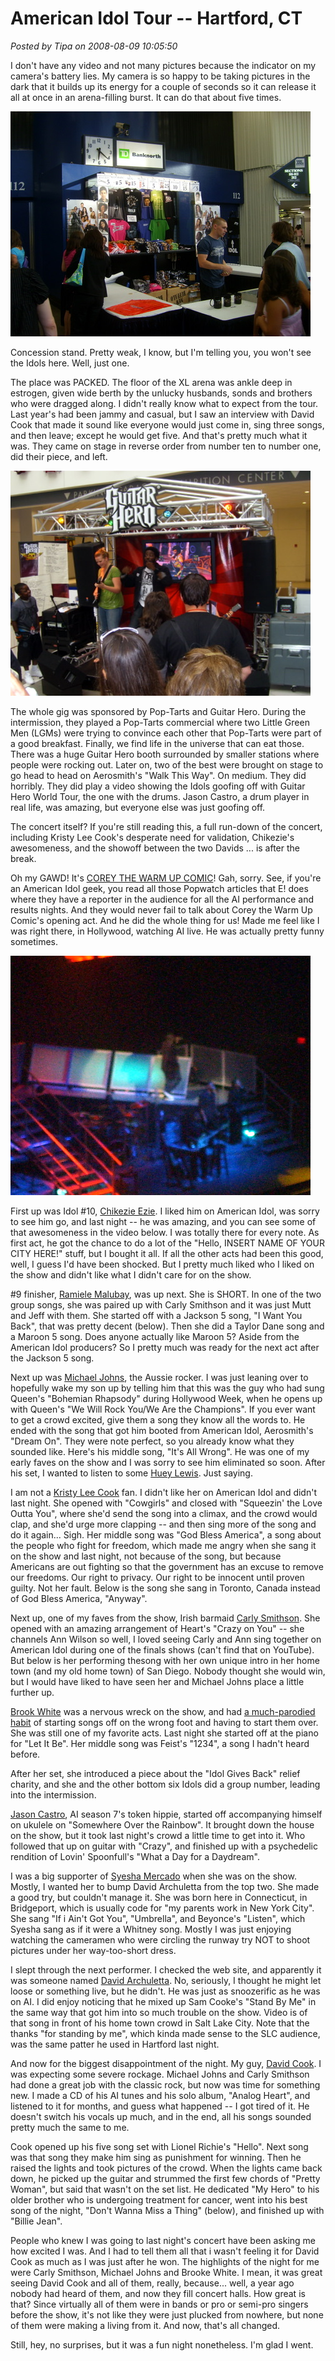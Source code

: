# American Idol Tour -- Hartford, CT

*Posted by Tipa on 2008-08-09 10:05:50*

I don't have any video and not many pictures because the indicator on my camera's battery lies. My camera is so happy to be taking pictures in the dark that it builds up its energy for a couple of seconds so it can release it all at once in an arena-filling burst. It can do that about five times.

![](../uploads/2008/08/stp61259.jpg "stp61259")

Concession stand. Pretty weak, I know, but I'm telling you, you won't see the Idols here. Well, just one.

The place was PACKED. The floor of the XL arena was ankle deep in estrogen, given wide berth by the unlucky husbands, sonds and brothers who were dragged along. I didn't really know what to expect from the tour. Last year's had been jammy and casual, but I saw an interview with David Cook that made it sound like everyone would just come in, sing three songs, and then leave; except he would get five. And that's pretty much what it was. They came on stage in reverse order from number ten to number one, did their piece, and left.

![](../uploads/2008/08/stp61261.jpg "stp61261")

The whole gig was sponsored by Pop-Tarts and Guitar Hero. During the intermission, they played a Pop-Tarts commercial where two Little Green Men (LGMs) were trying to convince each other that Pop-Tarts were part of a good breakfast. Finally, we find life in the universe that can eat those. There was a huge Guitar Hero booth surrounded by smaller stations where people were rocking out. Later on, two of the best were brought on stage to go head to head on Aerosmith's "Walk This Way". On medium. They did horribly. They did play a video showing the Idols goofing off with Guitar Hero World Tour, the one with the drums. Jason Castro, a drum player in real life, was amazing, but everyone else was just goofing off.

The concert itself? If you're still reading this, a full run-down of the concert, including Kristy Lee Cook's desperate need for validation, Chikezie's awesomeness, and the showoff between the two Davids ... is after the break.



Oh my GAWD! It's [COREY THE WARM UP COMIC](http://popwatch.ew.com/popwatch/2007/05/on_the_scene_id_1.html)! Gah, sorry. See, if you're an American Idol geek, you read all those Popwatch articles that E! does where they have a reporter in the audience for all the AI performance and results nights. And they would never fail to talk about Corey the Warm Up Comic's opening act. And he did the whole thing for us! Made me feel like I was right there, in Hollywood, watching AI live. He was actually pretty funny sometimes.

![](../uploads/2008/08/stp61268.jpg "stp61268")

First up was Idol #10, [Chikezie Ezie](http://en.wikipedia.org/wiki/Chikezie). I liked him on American Idol, was sorry to see him go, and last night -- he was amazing, and you can see some of that awesomeness in the video below. I was totally there for every note. As first act, he got the chance to do a lot of the "Hello, INSERT NAME OF YOUR CITY HERE!" stuff, but I bought it all. If all the other acts had been this good, well, I guess I'd have been shocked. But I pretty much liked who I liked on the show and didn't like what I didn't care for on the show.



#9 finisher, [Ramiele Malubay](http://en.wikipedia.org/wiki/Ramiele_Macrohon_Malubay), was up next. She is SHORT. In one of the two group songs, she was paired up with Carly Smithson and it was just Mutt and Jeff with them. She started off with a Jackson 5 song, "I Want You Back", that was pretty decent (below). Then she did a Taylor Dane song and a Maroon 5 song. Does anyone actually like Maroon 5? Aside from the American Idol producers? So I pretty much was ready for the next act after the Jackson 5 song.



Next up was [Michael Johns](http://en.wikipedia.org/wiki/Michael_Johns_(singer)), the Aussie rocker. I was just leaning over to hopefully wake my son up by telling him that this was the guy who had sung Queen's "Bohemian Rhapsody" during Hollywood Week, when he opens up with Queen's "We Will Rock You/We Are the Champions". If you ever want to get a crowd excited, give them a song they know all the words to. He ended with the song that got him booted from American Idol, Aerosmith's "Dream On". They were note perfect, so you already know what they sounded like. Here's his middle song, "It's All Wrong". He was one of my early faves on the show and I was sorry to see him eliminated so soon. After his set, I wanted to listen to some [Huey Lewis](http://www.youtube.com/watch?v=5Gzw6ZUTJTI). Just saying.



I am not a [Kristy Lee Cook](http://en.wikipedia.org/wiki/Kristy_Lee_Cook) fan. I didn't like her on American Idol and didn't last night. She opened with "Cowgirls" and closed with "Squeezin' the Love Outta You", where she'd send the song into a climax, and the crowd would clap, and she'd urge more clapping -- and then sing more of the song and do it again... Sigh. Her middle song was "God Bless America", a song about the people who fight for freedom, which made me angry when she sang it on the show and last night, not because of the song, but because Americans are out fighting so that the government has an excuse to remove our freedoms. Our right to privacy. Our right to be innocent until proven guilty. Not her fault. Below is the song she sang in Toronto, Canada instead of God Bless America, "Anyway".



Next up, one of my faves from the show, Irish barmaid [Carly Smithson](http://en.wikipedia.org/wiki/Carly_Smithson). She opened with an amazing arrangement of Heart's "Crazy on You" -- she channels Ann Wilson so well, I loved seeing Carly and Ann sing together on American Idol during one of the finals shows (can't find that on YouTube). But below is her performing thesong with her own unique intro in her home town (and my old home town) of San Diego. Nobody thought she would win, but I would have liked to have seen her and Michael Johns place a little further up.



[Brook White](http://en.wikipedia.org/wiki/Brooke_White) was a nervous wreck on the show, and had [a much-parodied habit](http://www.bestweekever.tv/2008/05/09/exclusive-brooke-white-starts-and-stops-the-classics/) of starting songs off on the wrong foot and having to start them over. She was still one of my favorite acts. Last night she started off at the piano for "Let It Be". Her middle song was Feist's "1234", a song I hadn't heard before. 



After her set, she introduced a piece about the "Idol Gives Back" relief charity, and she and the other bottom six Idols did a group number, leading into the intermission.

[Jason Castro](http://en.wikipedia.org/wiki/Jason_Castro), AI season 7's token hippie, started off accompanying himself on ukulele on "Somewhere Over the Rainbow". It brought down the house on the show, but it took last night's crowd a little time to get into it. Who followed that up on guitar with "Crazy", and finished up with a psychedelic rendition of Lovin' Spoonfull's "What a Day for a Daydream".



I was a big supporter of [Syesha Mercado](http://en.wikipedia.org/wiki/Syesha_Mercado) when she was on the show. Mostly, I wanted her to bump David Archuletta from the top two. She made a good try, but couldn't manage it. She was born here in Connecticut, in Bridgeport, which is usually code for "my parents work in New York City". She sang "If i Ain't Got You", "Umbrella", and Beyonce's "Listen", which Syesha sang as if it were a Whitney song. Mostly I was just enjoying watching the cameramen who were circling the runway try NOT to shoot pictures under her way-too-short dress.



I slept through the next performer. I checked the web site, and apparently it was someone named [David Archuletta](http://en.wikipedia.org/wiki/David_Archuleta). No, seriously, I thought he might let loose or something live, but he didn't. He was just as snoozerific as he was on AI. I did enjoy noticing that he mixed up Sam Cooke's "Stand By Me" in the same way that got him into so much trouble on the show. Video is of that song in front of his home town crowd in Salt Lake City. Note that the thanks "for standing by me", which kinda made sense to the SLC audience, was the same patter he used in Hartford last night.



And now for the biggest disappointment of the night. My guy, [David Cook](http://en.wikipedia.org/wiki/David_Cook_(singer)). I was expecting some severe rockage. Michael Johns and Carly Smithson had done a great job with the classic rock, but now was time for something new. I made a CD of his AI tunes and his solo album, "Analog Heart", and listened to it for months, and guess what happened -- I got tired of it. He doesn't switch his vocals up much, and in the end, all his songs sounded pretty much the same to me.

Cook opened up his five song set with Lionel Richie's "Hello". Next song was that song they make him sing as punishment for winning. Then he raised the lights and took pictures of the crowd. When the lights came back down, he picked up the guitar and strummed the first few chords of "Pretty Woman", but said that wasn't on the set list. He dedicated "My Hero" to his older brother who is undergoing treatment for cancer, went into his best song of the night, "Don't Wanna Miss a Thing" (below), and finished up with "Billie Jean".



People who knew I was going to last night's concert have been asking me how excited I was. And I had to tell them all that i wasn't feeling it for David Cook as much as I was just after he won. The highlights of the night for me were Carly Smithson, Michael Johns and Brooke White. I mean, it was great seeing David Cook and all of them, really, because... well, a year ago nobody had heard of them, and now they fill concert halls. How great is that? Since virtually all of them were in bands or pro or semi-pro singers before the show, it's not like they were just plucked from nowhere, but none of them were making a living from it. And now, that's all changed.

Still, hey, no surprises, but it was a fun night nonetheless. I'm glad I went.

